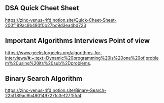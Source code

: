 ## DSA Quick Cheet Sheet
https://zinc-venus-4fd.notion.site/Quick-Cheet-Sheet-200f189ac9b480f0b27bc9d3ea4bd723

## Important Algorithms Interviews Point of view
https://www.geeksforgeeks.org/algorithms-for-interviews/#:~:text=Dynamic%20programming%20is%20one%20of,problem%20using%20its%20sub%2Dproblems.

## Binary Search Algorithm
https://zinc-venus-4fd.notion.site/Binary-Search-225f189ac9b480149727fc3ef27f5fd4
